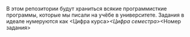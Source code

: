 В этом репозитории будут храниться всякие программисткие программы, которые мы писали на учёбе в университете. Задания в идеале нумеруются как <Цифра курса>_<Цифра семестра>_<Номер задания>
